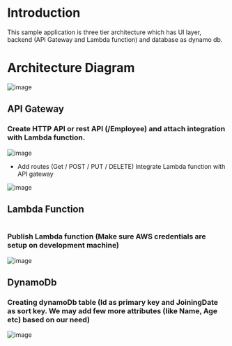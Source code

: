 # Introduction
This sample application is three tier architecture which has UI layer, backend (API Gateway and Lambda function) and database as dynamo db. 

# Architecture Diagram
![image](https://github.com/vikas4338/cloud-stuff/assets/13362154/4f2f3421-c29f-4ed8-a3d7-a52d3f8cccde)

## API Gateway
### Create HTTP API or rest API (/Employee) and attach integration with Lambda function. 
![image](https://github.com/vikas4338/cloud-stuff/assets/13362154/8312df20-ffff-4b9f-8486-83d7506d2069)

- Add routes (Get / POST / PUT / DELETE) Integrate Lambda function with API gateway

![image](https://github.com/vikas4338/cloud-stuff/assets/13362154/29da0ce5-4396-4949-875a-33df8eab052e)

## Lambda Function

```csharp
```

### Publish Lambda function (Make sure AWS credentials are setup on development machine)

![image](https://github.com/vikas4338/cloud-stuff/assets/13362154/786516cf-3ee4-424d-b717-93bd96bc82fe)


## DynamoDb

### Creating dynamoDb table (Id as primary key and JoiningDate as sort key. We may add few more attributes (like Name, Age etc) based on our need)
![image](https://github.com/vikas4338/cloud-stuff/assets/13362154/13f32d6f-95b5-4903-8f45-14373e859e38)

